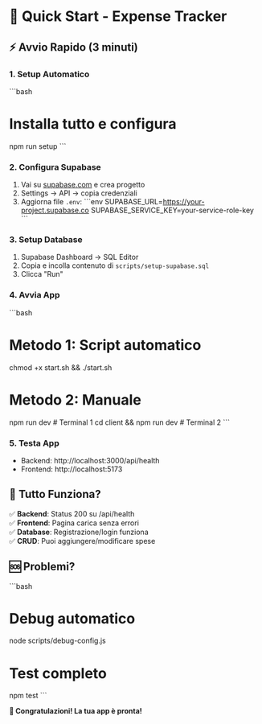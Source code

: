 # 🚀 Quick Start - Expense Tracker

## ⚡ Avvio Rapido (3 minuti)

### 1. Setup Automatico
\`\`\`bash
# Installa tutto e configura
npm run setup
\`\`\`

### 2. Configura Supabase
1. Vai su [supabase.com](https://supabase.com) e crea progetto
2. Settings → API → copia credenziali
3. Aggiorna file `.env`:
\`\`\`env
SUPABASE_URL=https://your-project.supabase.co
SUPABASE_SERVICE_KEY=your-service-role-key
\`\`\`

### 3. Setup Database
1. Supabase Dashboard → SQL Editor
2. Copia e incolla contenuto di `scripts/setup-supabase.sql`
3. Clicca "Run"

### 4. Avvia App
\`\`\`bash
# Metodo 1: Script automatico
chmod +x start.sh && ./start.sh

# Metodo 2: Manuale
npm run dev  # Terminal 1
cd client && npm run dev  # Terminal 2
\`\`\`

### 5. Testa App
- Backend: http://localhost:3000/api/health
- Frontend: http://localhost:5173

## 🎯 Tutto Funziona?

✅ **Backend**: Status 200 su /api/health  
✅ **Frontend**: Pagina carica senza errori  
✅ **Database**: Registrazione/login funziona  
✅ **CRUD**: Puoi aggiungere/modificare spese  

## 🆘 Problemi?

\`\`\`bash
# Debug automatico
node scripts/debug-config.js

# Test completo
npm test
\`\`\`

**🎉 Congratulazioni! La tua app è pronta!**
